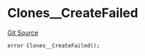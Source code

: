 # Clones__CreateFailed
[Git Source](https://github.com/ContractLabs/foundry-bountykinds-contract/blob/67e6855d3beabdf242cc0b51d9e53b087a5235b9/src/oz-custom/oz-upgradeable/proxy/ClonesUpgradeable.sol)


```solidity
error Clones__CreateFailed();
```

